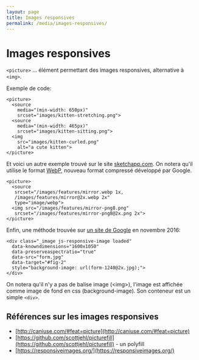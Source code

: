 ```yaml
---
layout: page
title: Images responsives
permalink: /media/images-responsives/
---
```


Images responsives
===

`<picture>` ... élément permettant des images responsives, alternative à `<img>`.

Exemple de code:

~~~
<picture>
  <source 
    media="(min-width: 650px)"
    srcset="images/kitten-stretching.png">
  <source 
    media="(min-width: 465px)"
    srcset="images/kitten-sitting.png">
  <img 
    src="images/kitten-curled.png" 
    alt="a cute kitten">
</picture>
~~~

Et voici un autre exemple trouvé sur le site [sketchapp.com](https://www.sketchapp.com/features/). On notera qu'il utilise le format [WebP](https://fr.wikipedia.org/wiki/WebP), nouveau format compressé développé par Google.

~~~
<picture>
  <source 
   srcset="/images/features/mirror.webp 1x,
   /images/features/mirror@2x.webp 2x" 
   type="image/webp">
  <img src="/images/features/mirror-png8.png" 
   srcset="/images/features/mirror-png8@2x.png 2x">
</picture>
~~~

Enfin, une méthode trouvée sur [un site de Google](https://design.google.com/articles/introducing-pixate-and-form-1-3/) en novembre 2016: 

~~~
<div class="_image js-responsive-image loaded" 
  data-knowndimensions="1600x1050" 
  data-preserveaspectratio="true" 
  data-src="form.jpg" 
  data-target="#fig-2" 
  style="background-image: url(form-1240@2x.jpg);">
</div>
~~~

On notera qu'il n'y a pas de balise image (&lt;img&gt;), l'image est affichée comme image de fond en css (background-image). Son conteneur est un simple `<div>`.

## Références sur les images responsives

- [http://caniuse.com/#feat=picture](http://caniuse.com/#feat=picture)
- [https://github.com/scottjehl/picturefill](https://github.com/scottjehl/picturefill) - un polyfill
- [https://responsiveimages.org/](https://responsiveimages.org/)
